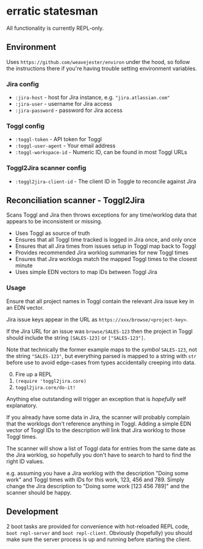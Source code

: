 # erratic statesman

All functionality is currently REPL-only.

## Environment

Uses `https://github.com/weavejester/environ` under the hood, so follow the
instructions there if you're having trouble setting environment variables.

### Jira config

- `:jira-host` - host for Jira instance, e.g. `"jira.atlassian.com"`
- `:jira-user` - username for Jira access
- `:jira-password` - password for Jira access

### Toggl config

- `:toggl-token` - API token for Toggl
- `:toggl-user-agent` - Your email address
- `:toggl-workspace-id` - Numeric ID, can be found in most Toggl URLs

### Toggl2Jira scanner config

- `:toggl2jira-client-id` - The client ID in Toggle to reconcile against Jira

## Reconciliation scanner - Toggl2Jira

Scans Toggl and Jira then throws exceptions for any time/worklog data that
appears to be inconsistent or missing.

- Uses Toggl as source of truth
- Ensures that all Toggl time tracked is logged in Jira once, and only once
- Ensures that all Jira times from issues setup in Toggl map back to Toggl
- Provides recommended Jira worklog summaries for new Toggl times
- Ensures that Jira worklogs match the mapped Toggl times to the closest minute
- Uses simple EDN vectors to map IDs between Toggl Jira

### Usage

Ensure that all project names in Toggl contain the relevant Jira issue key in
an EDN vector.

Jira issue keys appear in the URL as `https://xxx/browse/<project-key>`.

If the Jira URL for an issue was `browse/SALES-123` then the project in Toggl
should include the string `[SALES-123]` or `["SALES-123"]`.

Note that technically the former example maps to the _symbol_ `SALES-123`, not
the string `"SALES-123"`, but everything parsed is mapped to a string with `str`
before use to avoid edge-cases from types accidentally creeping into data.

0. Fire up a REPL
0. `(require 'toggl2jira.core)`
0. `toggl2jira.core/do-it!`

Anything else outstanding will trigger an exception that is _hopefully_ self
explanatory.

If you already have some data in Jira, the scanner will probably complain that
the worklogs don't reference anything in Toggl. Adding a simple EDN vector of
Toggl IDs to the description will link that Jira worklog to those Toggl times.

The scanner will show a list of Toggl data for entries from the same date as the
Jira worklog, so hopefully you don't have to search to hard to find the right ID
values.

e.g. assuming you have a Jira worklog with the description "Doing some work" and
Toggl times with IDs for this work, 123, 456 and 789. Simply change the Jira
description to "Doing some work [123 456 789]" and the scanner should be happy.

## Development

2 boot tasks are provided for convenience with hot-reloaded REPL code,
`boot repl-server` and `boot repl-client`. Obviously (hopefully) you should make
sure the server process is up and running before starting the client.
